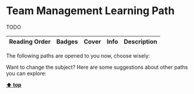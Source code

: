 [//]: # (Auto generated file from templates)

# Team Management Learning Path

TODO

| Reading Order | Badges | Cover | Info | Description |
| --- | --- | --- | --- | --- |

The following paths are opened to you now, choose wisely:



Want to change the subject? Here are some suggestions about other paths you can explore:


[**⬆ top**](#team-management-learning-path)
